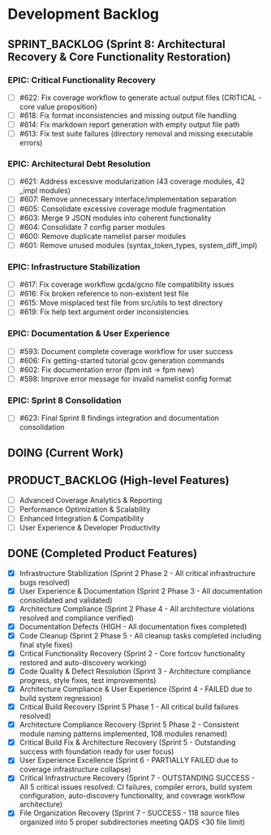 # Development Backlog

## SPRINT_BACKLOG (Sprint 8: Architectural Recovery & Core Functionality Restoration)

### EPIC: Critical Functionality Recovery
- [ ] #622: Fix coverage workflow to generate actual output files (CRITICAL - core value proposition)
- [ ] #618: Fix format inconsistencies and missing output file handling 
- [ ] #614: Fix markdown report generation with empty output file path
- [ ] #613: Fix test suite failures (directory removal and missing executable errors)

### EPIC: Architectural Debt Resolution  
- [ ] #621: Address excessive modularization (43 coverage modules, 42 _impl modules)
- [ ] #607: Remove unnecessary interface/implementation separation
- [ ] #605: Consolidate excessive coverage module fragmentation
- [ ] #603: Merge 9 JSON modules into coherent functionality
- [ ] #604: Consolidate 7 config parser modules
- [ ] #600: Remove duplicate namelist parser modules
- [ ] #601: Remove unused modules (syntax_token_types, system_diff_impl)

### EPIC: Infrastructure Stabilization
- [ ] #617: Fix coverage workflow gcda/gcno file compatibility issues
- [ ] #616: Fix broken reference to non-existent test file
- [ ] #615: Move misplaced test file from src/utils to test directory
- [ ] #619: Fix help text argument order inconsistencies

### EPIC: Documentation & User Experience
- [ ] #593: Document complete coverage workflow for user success
- [ ] #606: Fix getting-started tutorial gcov generation commands  
- [ ] #602: Fix documentation error (fpm init → fpm new)
- [ ] #598: Improve error message for invalid namelist config format

### EPIC: Sprint 8 Consolidation
- [ ] #623: Final Sprint 8 findings integration and documentation consolidation

## DOING (Current Work)

## PRODUCT_BACKLOG (High-level Features)
- [ ] Advanced Coverage Analytics & Reporting
- [ ] Performance Optimization & Scalability  
- [ ] Enhanced Integration & Compatibility
- [ ] User Experience & Developer Productivity

## DONE (Completed Product Features)
- [x] Infrastructure Stabilization (Sprint 2 Phase 2 - All critical infrastructure bugs resolved)
- [x] User Experience & Documentation (Sprint 2 Phase 3 - All documentation consolidated and validated)
- [x] Architecture Compliance (Sprint 2 Phase 4 - All architecture violations resolved and compliance verified)
- [x] Documentation Defects (HIGH - All documentation fixes completed)
- [x] Code Cleanup (Sprint 2 Phase 5 - All cleanup tasks completed including final style fixes)
- [x] Critical Functionality Recovery (Sprint 2 - Core fortcov functionality restored and auto-discovery working)
- [x] Code Quality & Defect Resolution (Sprint 3 - Architecture compliance progress, style fixes, test improvements)
- [x] Architecture Compliance & User Experience (Sprint 4 - FAILED due to build system regression)
- [x] Critical Build Recovery (Sprint 5 Phase 1 - All critical build failures resolved)
- [x] Architecture Compliance Recovery (Sprint 5 Phase 2 - Consistent module naming patterns implemented, 108 modules renamed)
- [x] Critical Build Fix & Architecture Recovery (Sprint 5 - Outstanding success with foundation ready for user focus)
- [x] User Experience Excellence (Sprint 6 - PARTIALLY FAILED due to coverage infrastructure collapse)
- [x] Critical Infrastructure Recovery (Sprint 7 - OUTSTANDING SUCCESS - All 5 critical issues resolved: CI failures, compiler errors, build system configuration, auto-discovery functionality, and coverage workflow architecture)
- [x] File Organization Recovery (Sprint 7 - SUCCESS - 118 source files organized into 5 proper subdirectories meeting QADS <30 file limit)